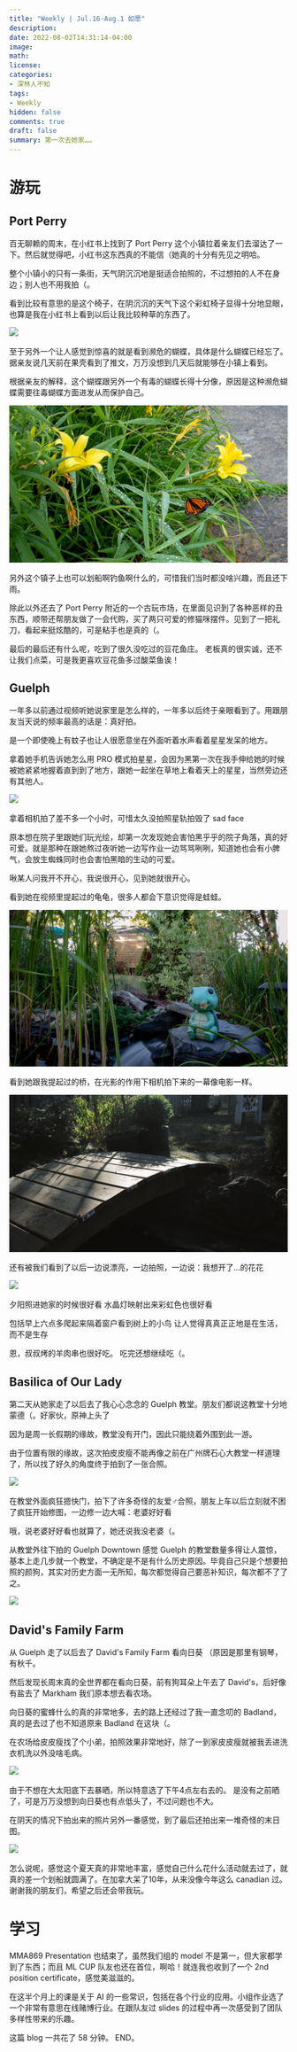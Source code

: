 ```yaml
---
title: "Weekly | Jul.16-Aug.1 如愿"
description: 
date: 2022-08-02T14:31:14-04:00
image: 
math: 
license: 
categories:
- 深林人不知
tags:
- Weekly
hidden: false
comments: true
draft: false
summary: 第一次去她家……
---
```



# 游玩

## Port Perry

百无聊赖的周末，在小红书上找到了 Port Perry 这个小镇拉着亲友们去溜达了一下。然后就觉得吧，小红书这东西真的不能信（她真的十分有先见之明哈。

整个小镇小的只有一条街，天气阴沉沉地是挺适合拍照的，不过想拍的人不在身边；别人也不用我拍（。

看到比较有意思的是这个椅子，在阴沉沉的天气下这个彩虹椅子显得十分地显眼，也算是我在小红书上看到以后让我比较种草的东西了。

![](https://raw.githubusercontent.com/Gilgamel/img-host/main/hugo/IMG_2604.jpeg)


至于另外一个让人感觉到惊喜的就是看到濒危的蝴蝶，具体是什么蝴蝶已经忘了。据亲友说几天前在果壳看到了推文，万万没想到几天后就能够在小镇上看到。

根据亲友的解释，这个蝴蝶跟另外一个有毒的蝴蝶长得十分像，原因是这种濒危蝴蝶需要往毒蝴蝶方面进发从而保护自己。

![](https://raw.githubusercontent.com/Gilgamel/img-host/main/hugo/IMG_2620.jpeg)

另外这个镇子上也可以划船啊钓鱼啊什么的，可惜我们当时都没啥兴趣，而且还下雨。

除此以外还去了 Port Perry 附近的一个古玩市场，在里面见识到了各种恶样的丑东西，顺带还帮朋友做了一会代购，买了两只可爱的修猫咪摆件。见到了一把礼刀，看起来挺炫酷的，可是粘手也是真的（。

最后的最后还有什么呢，吃到了很久没吃过的豆花鱼庄。
老板真的很实诚，还不让我们点菜，可是我更喜欢豆花鱼多过酸菜鱼诶！

## Guelph

一年多以前通过视频听她说家里是怎么样的，一年多以后终于亲眼看到了。用跟朋友当天说的频率最高的话是：真好拍。

是一个即使晚上有蚊子也让人很愿意坐在外面听着水声看着星星发呆的地方。

拿着她手机告诉她怎么用 PRO 模式拍星星，会因为黑第一次在我手伸给她的时候被她紧紧地握着直到到了地方，跟她一起坐在草地上看着天上的星星，当然旁边还有其他人。


![](https://raw.githubusercontent.com/Gilgamel/img-host/main/hugo/IMG_2871.jpeg)

拿着相机拍了差不多一个小时，可惜太久没拍照星轨拍毁了 sad face

原本想在院子里跟她们玩光绘，却第一次发现她会害怕黑乎乎的院子角落，真的好可爱。就是那种在跟她熬过夜听她一边写作业一边骂骂咧咧，知道她也会有小脾气，会放生蜘蛛同时也会害怕黑暗的生动的可爱。

啾某人问我开不开心，我说很开心，见到她就很开心。

看到她在视频里提起过的龟龟，很多人都会下意识觉得是蛙蛙。

![](https://raw.githubusercontent.com/Gilgamel/img-host/main/hugo/IMG_2754.jpeg)


看到她跟我提起过的桥，在光影的作用下相机拍下来的一幕像电影一样。

![](https://raw.githubusercontent.com/Gilgamel/img-host/main/hugo/20220731174841_IMG_2670.JPG)


还有被我们看到了以后一边说漂亮，一边拍照，一边说：我想开了…的花花

![](https://raw.githubusercontent.com/Gilgamel/img-host/main/hugo/IMG_2649.jpeg)

夕阳照进她家的时候很好看
水晶灯映射出来彩虹色也很好看

包括早上六点多爬起来隔着窗户看到树上的小鸟
让人觉得真真正正地是在生活，而不是生存

恩，叔叔烤的羊肉串也很好吃。
吃完还想继续吃（。


## 	Basilica of Our Lady

第二天从她家走了以后去了我心心念念的 Guelph 教堂。朋友们都说这教堂十分地蒙德（。好家伙，原神上头了

因为是周一长假期的缘故，教堂没有开门，因此只能绕着外围到此一游。

由于位置有限的缘故，这次拍皮皮瘦不能再像之前在广州牌石心大教堂一样道理了，所以找了好久的角度终于拍到了一张合照。

![](https://raw.githubusercontent.com/Gilgamel/img-host/main/hugo/IMG_3113.jpeg)

在教堂外面疯狂摁快门，拍下了许多奇怪的友爱♂合照，朋友上车以后立刻就不困了疯狂开始修图，一边修一边大喊：老婆好好看

哦，说老婆好好看也就算了，她还说我没老婆（。

从教堂外往下拍的 Guelph Downtown
感觉 Guelph 的教堂数量多得让人震惊，基本上走几步就一个教堂，不确定是不是有什么历史原因。毕竟自己只是个想要拍照的颜狗，其实对历史方面一无所知，每次都觉得自己要恶补知识，每次都不了了之。

![](https://raw.githubusercontent.com/Gilgamel/img-host/main/hugo/IMG_3100.jpeg)


## David's Family Farm

从 Guelph 走了以后去了 David's Family Farm 看向日葵 （原因是那里有钢琴，有秋千。

然后发现长周末真的全世界都在看向日葵，前有狗耳朵上午去了 David's，后好像有盐去了 Markham 我们原本想去看农场。

向日葵的蜜蜂什么的真的非常地多，去的路上还经过了我一直念叨的 Badland，真的是去过了也不知道原来 Badland 在这块（。

在农场给皮皮瘦找了个小弟，拍照效果非常地好，除了一到家皮皮瘦就被我丢进洗衣机洗以外没啥毛病。

![](https://raw.githubusercontent.com/Gilgamel/img-host/main/hugo/IMG_3222.jpeg)

由于不想在大太阳底下去暴晒，所以特意选了下午4点左右去的。
是没有之前晒了，可是万万没想到向日葵也有点低头了，不过问题也不大。

在阴天的情况下拍出来的照片另外一番感觉，到了最后还拍出来一堆奇怪的末日图。

![](https://raw.githubusercontent.com/Gilgamel/img-host/main/hugo/IMG_3343.jpeg)

怎么说呢，感觉这个夏天真的非常地丰富，感觉自己什么花什么活动就去过了，就真的差一个划船就圆满了。在加拿大呆了10年，从来没像今年这么 canadian 过。谢谢我的朋友们，希望之后还会带我玩。


# 学习

MMA869 Presentation 也结束了，虽然我们组的 model 不是第一，但大家都学到了东西；而且 ML CUP 队友也还在首位，啊哈！就连我也收到了一个 2nd position certificate，感觉美滋滋的。

在这半个月上的课是关于 AI 的一些常识，包括在各个行业的应用。小组作业选了一个非常有意思在线赌博行业。在跟队友过 slides 的过程中再一次感受到了团队多样性带来的乐趣。


这篇 blog 一共花了 58 分钟。
END。

